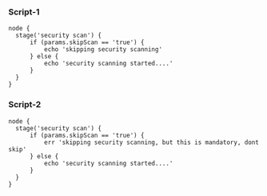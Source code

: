 
### Script-1

    node {
      stage('security scan') {
          if (params.skipScan == 'true') {
              echo 'skipping security scanning'
          } else {
              echo 'security scanning started....'
          }
      }
    }
  

### Script-2

    node {
      stage('security scan') {
          if (params.skipScan == 'true') {
              err 'skipping security scanning, but this is mandatory, dont skip'
          } else {
              echo 'security scanning started....'
          }
      }
    }
